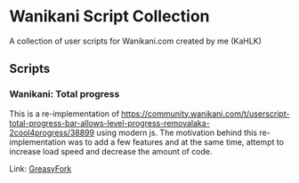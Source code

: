 # Wanikani Script Collection

A collection of user scripts for Wanikani.com created by me (KaHLK)

## Scripts

### Wanikani: Total progress

This is a re-implementation of https://community.wanikani.com/t/userscript-total-progress-bar-allows-level-progress-removalaka-2cool4progress/38899 using modern js.
The motivation behind this re-implementation was to add a few features and at the same time, attempt to increase load speed and decrease the amount of code.

Link: [GreasyFork](https://greasyfork.org/en/scripts/402950-wanikani-total-progress)
